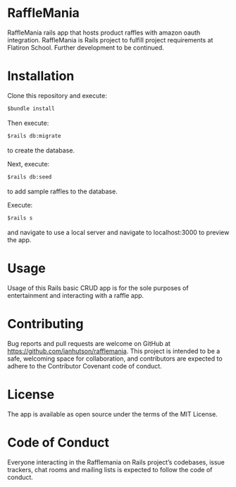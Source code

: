 # RaffleMania
RaffleMania rails app that hosts product raffles with amazon oauth integration. RaffleMania is Rails project to fulfill project requirements at Flatiron School. Further development to be continued.

# Installation
Clone this repository and execute:

```$bundle install```
<br><br>
Then execute:

```$rails db:migrate```<br><br>
to create the database.

Next, execute:

```$rails db:seed```<br><br>
to add sample raffles to the database.

Execute:

```$rails s```<br><br>
and navigate to use a local server and navigate to localhost:3000 to preview the app.


# Usage
Usage of this Rails basic CRUD app is for the sole purposes of entertainment and interacting with a raffle app.

# Contributing
Bug reports and pull requests are welcome on GitHub at https://github.com/ianhutson/rafflemania. This project is intended to be a safe, welcoming space for collaboration, and contributors are expected to adhere to the Contributor Covenant code of conduct.

# License
The app is available as open source under the terms of the MIT License.

# Code of Conduct
Everyone interacting in the Rafflemania on Rails project’s codebases, issue trackers, chat rooms and mailing lists is expected to follow the code of conduct.
